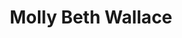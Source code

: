 ---
alias: Molly Wallace
title: Molly Beth Wallace
description:
layout: base
tags:
  - MollyWallace
  - person
---